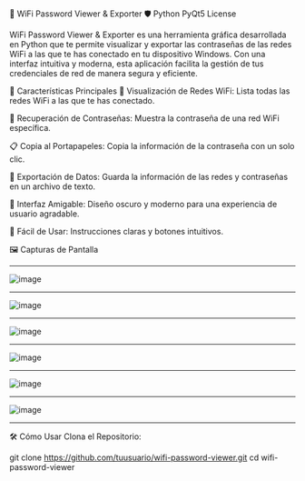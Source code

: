 📶 WiFi Password Viewer & Exporter 🛡️
Python
PyQt5
License

WiFi Password Viewer & Exporter es una herramienta gráfica desarrollada en Python que te permite visualizar y exportar las contraseñas de las redes WiFi a las que te has conectado en tu dispositivo Windows. Con una interfaz intuitiva y moderna, esta aplicación facilita la gestión de tus credenciales de red de manera segura y eficiente.

🌟 Características Principales
📶 Visualización de Redes WiFi: Lista todas las redes WiFi a las que te has conectado.

🔑 Recuperación de Contraseñas: Muestra la contraseña de una red WiFi específica.

📋 Copia al Portapapeles: Copia la información de la contraseña con un solo clic.

💾 Exportación de Datos: Guarda la información de las redes y contraseñas en un archivo de texto.

🎨 Interfaz Amigable: Diseño oscuro y moderno para una experiencia de usuario agradable.

🚀 Fácil de Usar: Instrucciones claras y botones intuitivos.

🖼️ Capturas de Pantalla
__________________________________________________________________________________________

![image](https://github.com/user-attachments/assets/d4dd10cb-2368-4d34-bac2-87aa9f8a940a)

__________________________________________________________________________________________

![image](https://github.com/user-attachments/assets/52615f8b-61bd-4661-ae63-f93647b4a0b9)

__________________________________________________________________________________________

![image](https://github.com/user-attachments/assets/5d74fb75-0289-427e-bd48-853d46ab55fd)

__________________________________________________________________________________________

![image](https://github.com/user-attachments/assets/0ddb87e2-ec1f-491d-8629-f0a170e4812a)

__________________________________________________________________________________________

![image](https://github.com/user-attachments/assets/e4901982-b00a-4c52-94dd-bae01321f83f)

__________________________________________________________________________________________

![image](https://github.com/user-attachments/assets/8cb341b7-83fd-4c40-98dc-31e6572251bb)

__________________________________________________________________________________________

🛠️ Cómo Usar
Clona el Repositorio:

git clone https://github.com/tuusuario/wifi-password-viewer.git
cd wifi-password-viewer


